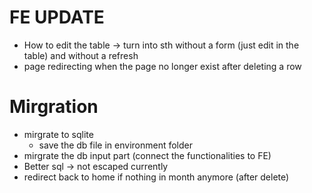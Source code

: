 # FE UPDATE
- How to edit the table 
    -> turn into sth without a form (just edit in the table) and without a refresh
- page redirecting when the page no longer exist after deleting a row


# Mirgration
- mirgrate to sqlite
    - save the db file in environment folder
- mirgrate the db input part (connect the functionalities to FE)
- Better sql -> not escaped currently
- redirect back to home if nothing in month anymore (after delete)